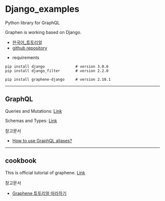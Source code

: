 # Django_examples

Python library for GraphQL

Graphen is working based on Django. 

- [한국어_튜토리얼](https://docs.djangoproject.com/ko/3.0/intro/tutorial01/)
- [github repository](https://github.com/graphql-python/graphene-django)

* requirements

```
pip install django              # version 3.0.6
pip install django_filter       # version 2.2.0

pip install graphene-django     # version 2.10.1
```

---------------------

## GraphQL 

Queries and Mutations: [Link](https://graphql.github.io/learn/queries/)

Schemas and Types: [Link](https://graphql.github.io/learn/schema/)


참고문서

- [How to use GraphQL aliases?](https://atheros.ai/blog/how-to-use-graphql-aliases)


---------------------

## cookbook

This is official tutorial of graphene. [Link](https://docs.graphene-python.org/projects/django/en/latest/tutorial-plain/)

참고문서

- [Graphene 튜토리얼 따라하기](https://jonnung.dev/graphql/2019/08/05/python-graphql-graphene-tutorial/)



